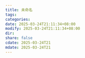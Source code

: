 ```yaml
---
title: 未命名
tags: 
categories: 
date: 2025-03-24T21:11:34+08:00
modify: 2025-03-24T21:11:34+08:00
dir: 
share: false
cdate: 2025-03-24T21
mdate: 2025-03-24T21
---
```

